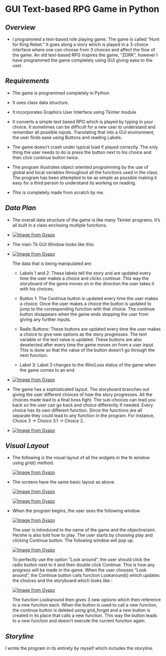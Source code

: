# GUI Text-based RPG Game in Python


## *Overview*

- I programmed a text-based role playing game. The game is called “Hunt for King Rebet.” It goes along a story which is played in a 3-choice interface where one can choose from 3 choices and affect the flow of the game. An old text-based RPG inspires the game, “ZORK”, however I have programmed the game completely using GUI giving ease to the user.

## *Requirements*

-   The game is programmed completely in Python.

-   It uses class data structure.

-   It incorporates Graphics User Interface using Tkinter module

-   It converts a simple text based RPG which is played by typing in
    your choice. It sometimes can be difficult for a new user to
    understand and remember all possible inputs. Translating that into a
    GUI environment, the user finds ease using Buttons and reading
    Labels.

-   The game doesn’t crash under typical load if played correctly. The
    only thing the user needs to do is press the button next to his
    choice and then click continue button twice.

-   The program illustrates object oriented programming by the use of
    global and local variables throughout all the functions used in the
    class. The program has been attempted to be as simple as possible
    making it easy for a third person to understand its working on
    reading.

-   This is completely made from scratch by me.

## *Data Plan*

-   The overall data structure of the game is like many Tkinter
    programs. It’s all built in a class enclosing multiple functions.

- [![Image from Gyazo](https://i.gyazo.com/fc929a1e251008d7bdab3f8cb0a173f3.png)](https://gyazo.com/fc929a1e251008d7bdab3f8cb0a173f3)

-   The main Tk GUI Window looks like this:

- [![Image from Gyazo](https://i.gyazo.com/64ba4af79116adeeba2c339f2c1994ef.png)](https://gyazo.com/64ba4af79116adeeba2c339f2c1994ef)

    The data that is being manipulated are:

    -   Labels 1 and 2: These labels tell the story and are updated
        every time the user makes a choice and clicks continue. This way
        the storyboard of the game moves on in the direction the user
        takes it with his choices.

    -   Button 1: The Continue button is updated every time the user
        makes a choice. Once the user makes a choice the button is
        updated to jump to the corresponding function with that choice.
        The continue button disappears when the game ends stopping the
        user from giving any further inputs.

    -   Radio Buttons: These buttons are updated every time the user
        makes a choice to give new options as the story progresses. The
        text variable or the text value is updated. These buttons are
        also deselected after every time the game moves on from a user
        input. This is done so that the value of the button doesn’t go
        through the next function.

    -   Label 3: Label 3 changes to the Win/Loss status of the game when
        the game comes to an end.

- [![Image from Gyazo](https://i.gyazo.com/fd262a2ad6b3151685de35c25a3da48e.png)](https://gyazo.com/fd262a2ad6b3151685de35c25a3da48e)

-   The game has a sophisticated layout. The storyboard branches out
    giving the user different choices of how the story progresses. All
    the choices made lead to a final boss fight. The sub-choices can
    lead you back so the user can go back and choice differently if
    needed. Every choice has its own different function. Since the
    functions are all separate they could lead to any function in the
    program. For instance, Choice 3 -&gt; Choice 3.1 -&gt; Choice 2.

- [![Image from Gyazo](https://i.gyazo.com/d54c8a100199abd48365acbda9ce155d.png)](https://gyazo.com/d54c8a100199abd48365acbda9ce155d)

## *Visual Layout*

-   The following is the visual layout of all the widgets in the tk
    window using grid() method.

    [![Image from Gyazo](https://i.gyazo.com/4bbb8af76cc65beb13e7eb377ecc109f.png)](https://gyazo.com/4bbb8af76cc65beb13e7eb377ecc109f)


-   The screens have the same basic layout as above.

    [![Image from Gyazo](https://i.gyazo.com/bc526da15fbf9cd27454faf266308738.png)](https://gyazo.com/bc526da15fbf9cd27454faf266308738)

    [![Image from Gyazo](https://i.gyazo.com/f092720941f169073fc80b53ab79cb20.png)](https://gyazo.com/f092720941f169073fc80b53ab79cb20)

-   When the program begins, the user sees the following window

    [![Image from Gyazo](https://i.gyazo.com/8f13ffb7939485865235047042085a87.png)](https://gyazo.com/8f13ffb7939485865235047042085a87)

    The user is introduced to the name of the game and the objective/aim.
    He/she is also told how to play. The user starts by choosing play and
    clicking Continue button. The following window will pop up.

    [![Image from Gyazo](https://i.gyazo.com/d4a04e6501733d0ffb09dd707ca747a4.png)](https://gyazo.com/d4a04e6501733d0ffb09dd707ca747a4)

    To perfectly use the option “Look around”, the user should click the
    radio button next to it and then double click Continue. This is how any
    progress will be made in the game. When the user chooses “Look around”,
    the Continue button calls function Lookaround() which updates the
    choices and the storyboard which looks like :

    [![Image from Gyazo](https://i.gyazo.com/cdde574659a85157380deef34000fc89.png)](https://gyazo.com/cdde574659a85157380deef34000fc89)

    The function Lookaround then gives 3 new options which then reference to
    a new function each. When the button is used to call a new function, the
    continue button is deleted using grid\_forget and a new button is
    created in its place that calls a new function. This way the button
    leads to a new function and doesn’t execute the current function again.

## *Storyline*

I wrote the program in its entirety by myself which includes the storyline.

